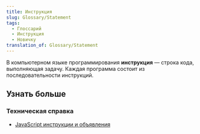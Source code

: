 ```yaml
---
title: Инструкция
slug: Glossary/Statement
tags:
  - Глоссарий
  - Инструкция
  - Новичку
translation_of: Glossary/Statement
---
```


В компьютерном языке программирования **инструкция** — строка кода, выполняющая задачу. Каждая программа состоит из последовательности инструкций.

## Узнать больше

### Техническая справка

- [JavaScript инструкции и объявления](/ru/docs/Web/JavaScript/Reference/Statements)
